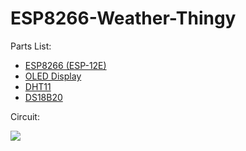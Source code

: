 # ESP8266-Weather-Thingy

Parts List:

* [ESP8266 (ESP-12E)](http://amzn.com/B0179SW31O)
* [OLED Display](http://www.amazon.com/gp/product/B00O2LLT30?psc=1&redirect=true&ref_=oh_aui_detailpage_o03_s00)
* [DHT11](http://www.amazon.com/gp/product/B00BXWUWRA?psc=1&redirect=true&ref_=oh_aui_detailpage_o03_s02)
* [DS18B20](http://www.amazon.com/gp/product/B00FR1BUUG?psc=1&redirect=true&ref_=oh_aui_detailpage_o00_s00)

Circuit:

![](http://i.imgur.com/gTseM1g.png)

